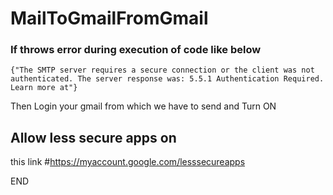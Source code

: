 # MailToGmailFromGmail
### If throws error during execution of code like below
    {"The SMTP server requires a secure connection or the client was not authenticated. The server response was: 5.5.1 Authentication Required. Learn more at"}
   
 Then
 Login your gmail from which we have to send and 
   Turn ON     
   ## Allow less secure apps  on 
   this link 
   #https://myaccount.google.com/lesssecureapps
  
 END
